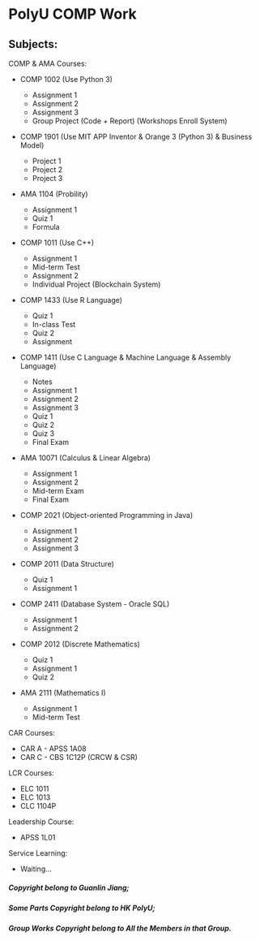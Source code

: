# **PolyU COMP Work**

## Subjects:

COMP & AMA Courses:
- COMP 1002 (Use Python 3)
  - Assignment 1
  - Assignment 2
  - Assignment 3
  - Group Project (Code + Report) (Workshops Enroll System)
- COMP 1901 (Use MIT APP Inventor & Orange 3 (Python 3) & Business Model)
  - Project 1
  - Project 2
  - Project 3
- AMA 1104 (Probility)
  - Assignment 1
  - Quiz 1
  - Formula
- COMP 1011 (Use C++)
  - Assignment 1
  - Mid-term Test
  - Assignment 2
  - Individual Project (Blockchain System)
- COMP 1433 (Use R Language)
  - Quiz 1
  - In-class Test
  - Quiz 2
  - Assignment
- COMP 1411 (Use C Language & Machine Language & Assembly Language)
  - Notes
  - Assignment 1
  - Assignment 2
  - Assignment 3
  - Quiz 1
  - Quiz 2
  - Quiz 3
  - Final Exam
- AMA 10071 (Calculus & Linear Algebra)
  - Assignment 1
  - Assignment 2
  - Mid-term Exam
  - Final Exam
- COMP 2021 (Object-oriented Programming in Java)
  - Assignment 1
  - Assignment 2
  - Assignment 3
  
- COMP 2011 (Data Structure)
  - Quiz 1
  - Assignment 1
- COMP 2411 (Database System - Oracle SQL)
  - Assignment 1
  - Assignment 2
  
- COMP 2012 (Discrete Mathematics)
  - Quiz 1
  - Assignment 1
  - Quiz 2
  
- AMA 2111 (Mathematics I)
  - Assignment 1
  - Mid-term Test


CAR Courses:
- CAR A - APSS 1A08
- CAR C - CBS 1C12P (CRCW & CSR)

LCR Courses:

- ELC 1011
- ELC 1013
- CLC 1104P

Leadership Course:
- APSS 1L01

Service Learning:
- Waiting...






##### Copyright belong to Guanlin Jiang;

##### Some Parts Copyright belong to HK PolyU;

##### Group Works Copyright belong to All the Members in that Group.
